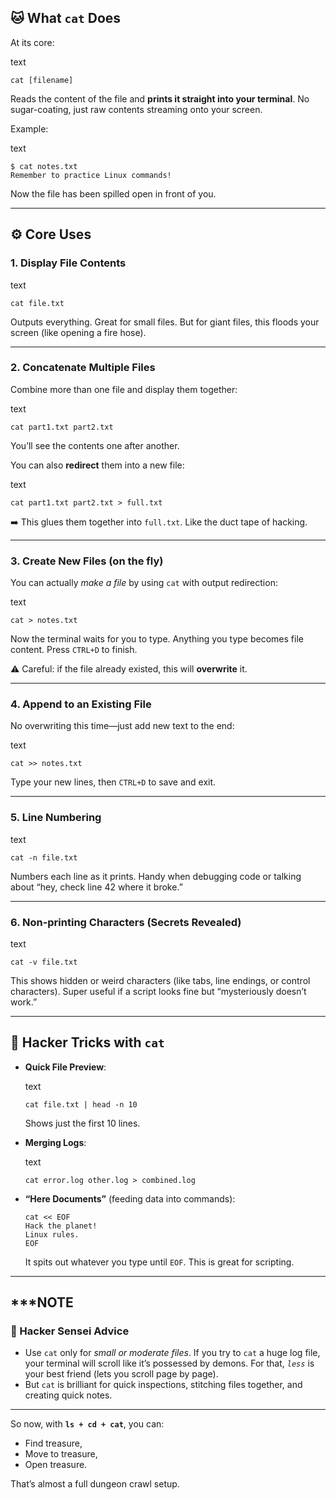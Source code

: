 ## 🐱 What `cat` Does

At its core:

text

```
cat [filename]
```

Reads the content of the file and **prints it straight into your terminal**. No sugar-coating, just raw contents streaming onto your screen.

Example:

text

```
$ cat notes.txt
Remember to practice Linux commands!
```

Now the file has been spilled open in front of you.

---
## ⚙️ Core Uses

### 1. Display File Contents

text

```
cat file.txt
```

Outputs everything. Great for small files. But for giant files, this floods your screen (like opening a fire hose).

---
### 2. Concatenate Multiple Files

Combine more than one file and display them together:

text

```
cat part1.txt part2.txt
```

You’ll see the contents one after another.

You can also **redirect** them into a new file:

text

```
cat part1.txt part2.txt > full.txt
```

➡️ This glues them together into `full.txt`. Like the duct tape of hacking.

---
### 3. Create New Files (on the fly)

You can actually _make a file_ by using `cat` with output redirection:

text

```
cat > notes.txt
```

Now the terminal waits for you to type. Anything you type becomes file content. Press `CTRL+D` to finish.

⚠️ Careful: if the file already existed, this will **overwrite** it.

---
### 4. Append to an Existing File

No overwriting this time—just add new text to the end:

text

```
cat >> notes.txt
```

Type your new lines, then `CTRL+D` to save and exit.

---
### 5. Line Numbering

text

```
cat -n file.txt
```

Numbers each line as it prints. Handy when debugging code or talking about “hey, check line 42 where it broke.”

---
### 6. Non-printing Characters (Secrets Revealed)

text

```
cat -v file.txt
```

This shows hidden or weird characters (like tabs, line endings, or control characters). Super useful if a script looks fine but “mysteriously doesn’t work.”

---
## 🧙 Hacker Tricks with `cat`

- **Quick File Preview**:
    
    text
    
    ```
    cat file.txt | head -n 10
    ```
    
    Shows just the first 10 lines.
- **Merging Logs**:
    
    text
    
    ```
    cat error.log other.log > combined.log
    ```
    
- **“Here Documents”** (feeding data into commands):
    
    ```
    cat << EOF
    Hack the planet!
    Linux rules.
    EOF
    ```
    
    It spits out whatever you type until `EOF`. This is great for scripting.

---
## ***NOTE
### 🧠 Hacker Sensei Advice

- Use `cat` only for _small or moderate files_. If you try to `cat` a huge log file, your terminal will scroll like it’s possessed by demons. For that, _`less`_ is your best friend (lets you scroll page by page).
- But `cat` is brilliant for quick inspections, stitching files together, and creating quick notes.

---

So now, with **`ls + cd + cat`**, you can:

- Find treasure,
- Move to treasure,
- Open treasure.

That’s almost a full dungeon crawl setup.